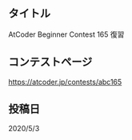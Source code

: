 ## タイトル

AtCoder Beginner Contest 165 復習

## コンテストページ

https://atcoder.jp/contests/abc165

## 投稿日

2020/5/3

